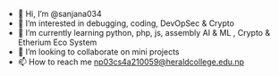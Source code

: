 - 👋 Hi, I’m @sanjana034
- 👀 I’m interested in debugging, coding, DevOpSec & Crypto
- 🌱 I’m currently learning python, php, js, assembly AI & ML , Crypto & Etherium Eco System
- 💞️ I’m looking to collaborate on mini projects
- 📫 How to reach me np03cs4a210059@heraldcollege.edu.np

<!---
sanjana034/sanjana034 is a ✨ special ✨ repository because its `README.md` (this file) appears on your GitHub profile.
You can click the Preview link to take a look at your changes.
--->
